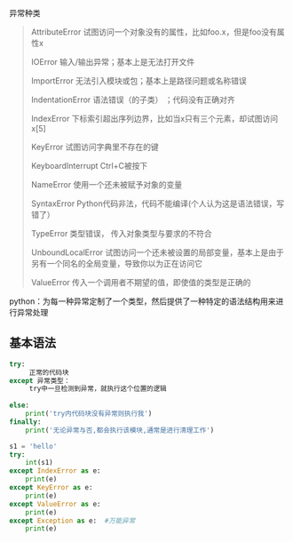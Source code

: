 异常种类

> AttributeError	试图访问一个对象没有的属性，比如foo.x，但是foo没有属性x
>
> IOError	        输入/输出异常；基本上是无法打开文件
>
> ImportError	无法引入模块或包；基本上是路径问题或名称错误
>
> IndentationError	语法错误（的子类） ；代码没有正确对齐
>
> IndexError	下标索引超出序列边界，比如当x只有三个元素，却试图访问x[5]
>
> KeyError	        试图访问字典里不存在的键
>
> KeyboardInterrupt	Ctrl+C被按下
>
> NameError	使用一个还未被赋予对象的变量
>
> SyntaxError	Python代码非法，代码不能编译(个人认为这是语法错误，写错了）
>
> TypeError	       类型错误， 传入对象类型与要求的不符合
>
> UnboundLocalError	试图访问一个还未被设置的局部变量，基本上是由于另有一个同名的全局变量，导致你以为正在访问它
>
> ValueError	传入一个调用者不期望的值，即使值的类型是正确的
>

python：为每一种异常定制了一个类型，然后提供了一种特定的语法结构用来进行异常处理

## 基本语法
```python
try:
     正常的代码块
except 异常类型：
     try中一旦检测到异常，就执行这个位置的逻辑
    
else:
    print('try内代码块没有异常则执行我')
finally:
    print('无论异常与否,都会执行该模块,通常是进行清理工作')
```

```python
s1 = 'hello'
try:
    int(s1)
except IndexError as e:
    print(e)
except KeyError as e:
    print(e)
except ValueError as e:
    print(e)
except Exception as e:  #万能异常
    print(e)
```

